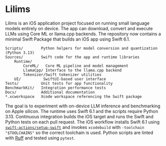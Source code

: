 # Lilims

Lilims is an iOS application project focused on running small language models entirely on device. The app can download, convert and execute LLMs using Core ML or llama.cpp backends. The repository now contains a minimal Swift Package that builds an iOS app using Swift 6.1.

```
Scripts/        Python helpers for model conversion and quantization (Python 3.13)
Sources/        Swift code for the app and runtime libraries
    Runtime/
        CoreML/   Core ML pipeline and model management
        LlamaCpp/ Interface to the llama.cpp backend
        Tokenizer/Swift tokenizer utilities
    UI/          SwiftUI-based user interface
Tests/          Unit tests for app functionality
BenchmarkKit/   Integration performance tests
Docs/           Additional documentation
*.xcworkspace   Xcode workspace referencing the Swift package
```

The goal is to experiment with on-device LLM inference and benchmarking on Apple silicon. The runtime uses Swift 6.1 and the scripts require Python 3.13. Continuous integration builds the iOS target and runs the Swift and Python tests on each pull request. The iOS workflow installs Swift 6.1 using [`swift-actions/setup-swift`](https://github.com/swift-actions/setup-swift) and invokes `xcodebuild` with `-toolchain "$TOOLCHAINS"` so the correct toolchain is used.
Python scripts are linted with [Ruff](https://docs.astral.sh/ruff/) and tested using `pytest`.


